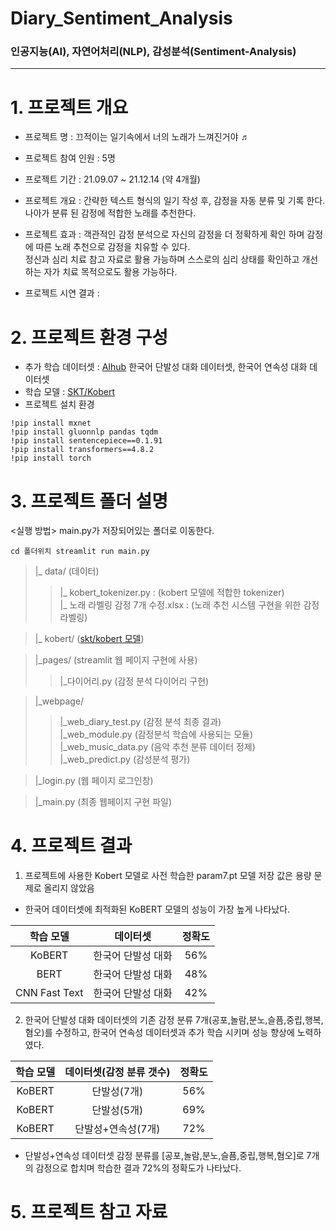 # Diary_Sentiment_Analysis

### 인공지능(AI), 자연어처리(NLP), 감성분석(Sentiment-Analysis)
---
# 1. 프로젝트 개요
- 프로젝트 명 : 끄적이는 일기속에서 너의 노래가 느껴진거야 ♬

- 프로젝트 참여 인원 : 5명

- 프로젝트 기간 : 21.09.07 ~ 21.12.14 (약 4개월)
- 프로젝트 개요 : 간략한 텍스트 형식의 일기 작성 후, 감정을 자동 분류 및 기록 한다. 나아가 분류 된 감정에 적합한 노래를 추천한다.
- 프로젝트 효과 : 객관적인 감정 분석으로 자신의 감정을 더 정확하게 확인 하며 감정에 따른 노래 추천으로 감정을 치유할 수 있다.  
정신과 심리 치료 참고 자료로 활용 가능하며 스스로의 심리 상태를 확인하고 개선하는 자가 치료 목적으로도 활용 가능하다.
- 프로젝트 시연 결과 :     

# 2. 프로젝트 환경 구성
- 추가 학습 데이터셋 : [AIhub](https://aihub.or.kr/opendata/keti-data/recognition-laguage/KETI-02-009) 한국어 단발성 대화 데이터셋, 한국어 연속성 대화 데이터셋
- 학습 모델 : [SKT/Kobert](https://github.com/SKTBrain/KoBERT)
- 프로젝트 설치 환경
```
!pip install mxnet
!pip install gluonnlp pandas tqdm
!pip install sentencepiece==0.1.91
!pip install transformers==4.8.2
!pip install torch
```

# 3. 프로젝트 폴더 설명
<실행 방법> main.py가 저장되어있는 폴더로 이동한다.
```
cd 폴더위치 streamlit run main.py
```
> |_ data/ (데이터)
>> |_ kobert_tokenizer.py : (kobert 모델에 적합한 tokenizer)  
>> |_ 노래 라벨링 감정 7개 수정.xlsx : (노래 추천 시스템 구현을 위한 감정 라벨링)

> |_ kobert/ ([skt/kobert 모델](https://huggingface.co/skt/kobert-base-v1))  

> |_pages/ (streamlit 웹 페이지 구현에 사용)
>> |_다이어리.py (감정 분석 다이어리 구현)

> |_webpage/
>> |_web_diary_test.py (감정 분석 최종 결과)  
>> |_web_module.py  (감정분석 학습에 사용되는 모듈)  
>> |_web_music_data.py (음악 추천 분류 데이터 정제)  
>> |_web_predict.py (감성분석 평가)

>|_login.py (웹 페이지 로그인창)  

>|_main.py (최종 웹페이지 구현 파일)

# 4. 프로젝트 결과
1. 프로젝트에 사용한 Kobert 모델로 사전 학습한 param7.pt 모델 저장 값은 용량 문제로 올리지 않았음
- 한국어 데이터셋에 최적화된 KoBERT 모델의 성능이 가장 높게 나타났다.  

|학습 모델|데이터셋|정확도|
|:---:|:---:|:---:|
|KoBERT|한국어 단발성 대화 |56%|
|BERT|한국어 단발성 대화 |48%|
|CNN Fast Text|한국어 단발성 대화 |42%| 

2. 한국어 단발성 대화 데이터셋의 기존 감정 분류 7개(공포,놀람,분노,슬픔,중립,행복,혐오)를 수정하고, 한국어 연속성 데이터셋과 추가 학습 시키며 성능 향상에 노력하였다.

|학습 모델|데이터셋(감정 분류 갯수)|정확도|
|:---:|:---:|:---:|
|KoBERT|단발성(7개) |56%|
|KoBERT|단발성(5개) |69%|
|KoBERT|단발성+연속성(7개) |72%|
- 단발성+연속성 데이터셋 감정 분류를 [공포,놀람,분노,슬픔,중립,행복,혐오]로 7개의 감정으로 합치며 학습한 결과 72%의 정확도가 나타났다.

# 5. 프로젝트 참고 자료
